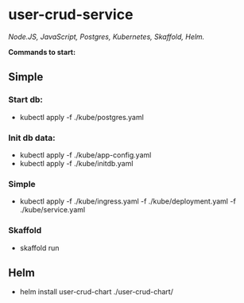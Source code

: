 # user-crud-service
*Node.JS, JavaScript, Postgres, Kubernetes, Skaffold, Helm.*

**Commands to start:**

## Simple

### Start db:
* kubectl apply -f ./kube/postgres.yaml

### Init db data:
* kubectl apply -f ./kube/app-config.yaml
* kubectl apply -f ./kube/initdb.yaml

### Simple

* kubectl apply -f ./kube/ingress.yaml -f ./kube/deployment.yaml -f ./kube/service.yaml

### Skaffold

* skaffold run

## Helm

* helm install user-crud-chart ./user-crud-chart/